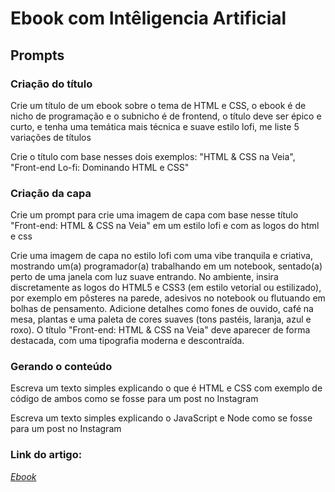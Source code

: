 # Ebook com Intêligencia Artificial

## Prompts

### Criação do título

Crie um título de um ebook sobre o tema de HTML e CSS, o ebook é de nicho de programação e o subnicho é de frontend, o título deve ser épico e curto, e tenha uma temática mais técnica e suave estilo lofi, me liste 5 variações de títulos

Crie o título com base nesses dois exemplos:
"HTML & CSS na Veia", "Front-end Lo-fi: Dominando HTML e CSS"

### Criação da capa

Crie um prompt para crie uma imagem de capa com base nesse título "Front-end: HTML & CSS na Veia" em um estilo lofi e com as logos do html e css

Crie uma imagem de capa no estilo lofi com uma vibe tranquila e criativa, mostrando um(a) programador(a) trabalhando em um notebook, sentado(a) perto de uma janela com luz suave entrando. No ambiente, insira discretamente as logos do HTML5 e CSS3 (em estilo vetorial ou estilizado), por exemplo em pôsteres na parede, adesivos no notebook ou flutuando em bolhas de pensamento. Adicione detalhes como fones de ouvido, café na mesa, plantas e uma paleta de cores suaves (tons pastéis, laranja, azul e roxo). O título "Front-end: HTML & CSS na Veia" deve aparecer de forma destacada, com uma tipografia moderna e descontraída.

### Gerando o conteúdo 
Escreva um texto simples explicando o que é HTML e CSS com exemplo de código de ambos como se fosse para um post no Instagram

Escreva um texto simples explicando o JavaScript e Node como se fosse para um post no Instagram

### Link do artigo: 
*[Ebook](https://www.canva.com/design/DAGjtImyaps/ntaWeCl0xf71hN5IyoJ3yQ/edit?utm_content=DAGjtImyaps&utm_campaign=designshare&utm_medium=link2&utm_source=sharebutton)*
